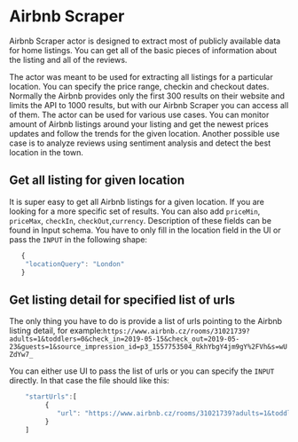 # Airbnb Scraper

Airbnb Scraper actor is designed to extract most of publicly available data for home listings. 
You can get all of the basic pieces of information about the listing and all of the reviews.

The actor was meant to be used for extracting all listings for a particular location.
You can specify the price range, checkin and checkout dates. 
Normally the Airbnb provides only the first 300 results on their website and limits the API to 1000 results, but with our Airbnb Scraper you can access all of them.
The actor can be used for various use cases. 
You can monitor amount of Airbnb listings around your listing and get the newest prices updates and follow the trends for the given location.
Another possible use case is to analyze reviews using sentiment analysis and detect the best location in the town.

## Get all listing for given location
It is super easy to get all Airbnb listings for a given location. If you are looking for a more specific set of results.
You can also add `priceMin`, `priceMax`, `checkIn`, `checkOut`,`currency`. Description of these fields can be found in Input schema.
You have to only fill in the location field in the UI or pass the `INPUT` in the following shape:
``` javascript
   {
    "locationQuery": "London"
   }
```

## Get listing detail for specified list of urls
The only thing you have to do is provide a list of urls pointing to the Airbnb listing detail, for example:`https://www.airbnb.cz/rooms/31021739?adults=1&toddlers=0&check_in=2019-05-15&check_out=2019-05-23&guests=1&source_impression_id=p3_1557753504_RkhYbgY4jm9gY%2FVh&s=wUZdYw7_`

You can either use UI to pass the list of urls or you can specify the `INPUT` directly. In that case the file should like this:
``` javascript
    "startUrls":[
         {
            "url": "https://www.airbnb.cz/rooms/31021739?adults=1&toddlers=0&check_in=2019-05-15&check_out=2019-05-23&guests=1&source_impression_id=p3_1557753504_RkhYbgY4jm9gY%2FVh&s=wUZdYw7_"
         }
    ]
```
